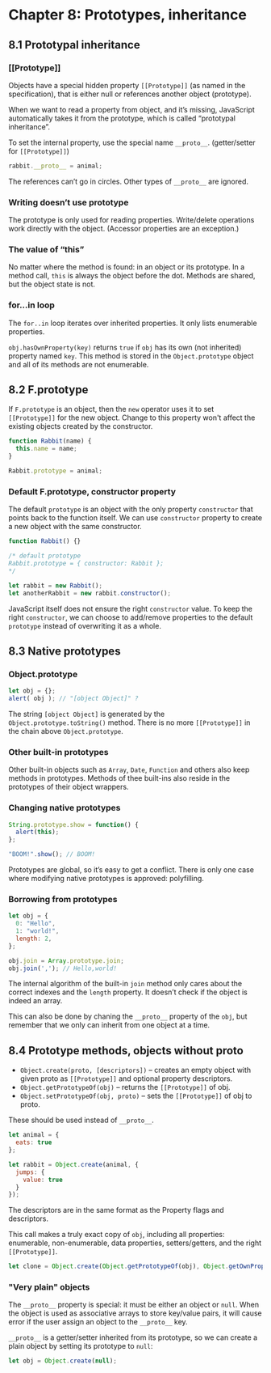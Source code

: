 # Chapter 8: Prototypes, inheritance

## 8.1 Prototypal inheritance

### \[\[Prototype\]\]

Objects have a special hidden property `[[Prototype]]` \(as named in the specification\), that is either null or references another object \(prototype\).

When we want to read a property from object, and it’s missing, JavaScript automatically takes it from the prototype, which is called “prototypal inheritance”.

To set the internal property, use the special name `__proto__`. \(getter/setter for `[[Prototype]]`\)

```javascript
rabbit.__proto__ = animal;
```

The references can’t go in circles. Other types of `__proto__` are ignored.

### Writing doesn’t use prototype

The prototype is only used for reading properties. Write/delete operations work directly with the object. \(Accessor properties are an exception.\)

### The value of “this”

No matter where the method is found: in an object or its prototype. In a method call, `this` is always the object before the dot. Methods are shared, but the object state is not.

### for…in loop

The `for..in` loop iterates over inherited properties. It only lists enumerable properties.

`obj.hasOwnProperty(key)` returns `true` if `obj` has its own \(not inherited\) property named `key`. This method is stored in the `Object.prototype` object and all of its methods are not enumerable.

## 8.2 F.prototype

If `F.prototype` is an object, then the `new` operator uses it to set `[[Prototype]]` for the new object. Change to this property won't affect the existing objects created by the constructor.

```javascript
function Rabbit(name) {
  this.name = name;
}

Rabbit.prototype = animal;
```

### Default F.prototype, constructor property

The default `prototype` is an object with the only property `constructor` that points back to the function itself. We can use `constructor` property to create a new object with the same constructor.

```javascript
function Rabbit() {}

/* default prototype
Rabbit.prototype = { constructor: Rabbit };
*/

let rabbit = new Rabbit();
let anotherRabbit = new rabbit.constructor();
```

JavaScript itself does not ensure the right `constructor` value. To keep the right `constructor`, we can choose to add/remove properties to the default `prototype` instead of overwriting it as a whole.

## 8.3 Native prototypes

### Object.prototype

```javascript
let obj = {};
alert( obj ); // "[object Object]" ?
```

The string `[object Object]` is generated by the `Object.prototype.toString()` method. There is no more `[[Prototype]]` in the chain above `Object.prototype`.

### Other built-in prototypes

Other built-in objects such as `Array`, `Date`, `Function` and others also keep methods in prototypes. Methods of thee built-ins also reside in the prototypes of their object wrappers.

### Changing native prototypes

```javascript
String.prototype.show = function() {
  alert(this);
};

"BOOM!".show(); // BOOM!
```

Prototypes are global, so it’s easy to get a conflict. There is only one case where modifying native prototypes is approved: polyfilling.

### Borrowing from prototypes

```javascript
let obj = {
  0: "Hello",
  1: "world!",
  length: 2,
};

obj.join = Array.prototype.join;
obj.join(','); // Hello,world!
```

The internal algorithm of the built-in `join` method only cares about the correct indexes and the `length` property. It doesn’t check if the object is indeed an array.

This can also be done by chaning the `__proto__` property of the `obj`, but remember that we only can inherit from one object at a time.

## 8.4 Prototype methods, objects without **proto**

* `Object.create(proto, [descriptors])` – creates an empty object with given proto as `[[Prototype]]` and optional property descriptors.
* `Object.getPrototypeOf(obj)` – returns the `[[Prototype]]` of obj.
* `Object.setPrototypeOf(obj, proto)` – sets the `[[Prototype]]` of obj to proto.

These should be used instead of `__proto__`.

```javascript
let animal = {
  eats: true
};

let rabbit = Object.create(animal, {
  jumps: {
    value: true
  }
});
```

The descriptors are in the same format as the Property flags and descriptors.

This call makes a truly exact copy of `obj`, including all properties: enumerable, non-enumerable, data properties, setters/getters, and the right `[[Prototype]]`.

```javascript
let clone = Object.create(Object.getPrototypeOf(obj), Object.getOwnPropertyDescriptors(obj));
```

### "Very plain" objects

The `__proto__` property is special: it must be either an object or `null`. When the object is used as associative arrays to store key/value pairs, it will cause error if the user assign an object to the `__proto__` key.

`__proto__` is a getter/setter inherited from its prototype, so we can create a plain object by setting its prototype to `null`:

```javascript
let obj = Object.create(null);
```

